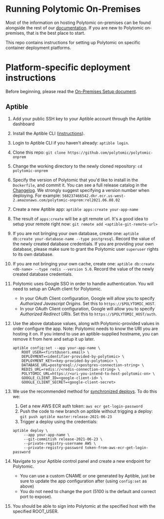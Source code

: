 # Running Polytomic On-Premises

Most of the information on hosting Polytomic on-premises can be found alongside the
rest of our [documentation](https://polytomic.readme.io/docs/on-premise-setup).
If you are new to Polytomic on-premises, that is the best place to start.

This repo contains instructions for setting up Polytomic on specific container
deployment platforms.


# Platform-specific deployment instructions

Before beginning, please read the [On-Premises Setup document](https://polytomic.readme.io/docs/on-premise-setup).

## Aptible


1. Add your public SSH key to your Aptible account through the Aptible dashboard
1. Install the Aptible CLI ([instructions](https://deploy-docs.aptible.com/docs/cli)).
1. Login to Aptible CLI if you haven't already: `aptible login`.
1. Clone this repo: `git clone https://github.com/polytomic/polytomic-onprem`
1. Change the working directory to the newly cloned repository: `cd polytomic-onprem`
1. Specify the version of Polytomic that you'd like to install in the `Dockerfile`, and commit it. You can see a full release catalog in the [Changelog](https://polytomic.readme.io/docs/changelog).  We strongly suggest specifying a version number when deploying. For example: `568237466542.dkr.ecr.us-west-2.amazonaws.com/polytomic-onprem:rel2021.06.08.02`
1. Create a new Aptible app: `aptible apps:create your-app-name`
1. The result of `apps:create` will be a git remote url. It's a good idea to setup your remote right now: `git remote add <aptible-git-remote-url>`
1. If you are not bringing your own database, create one: `aptible db:create your-database-name --type postgresql`. Record the value of the newly created database credentials. If you are providing your own database, please make sure to grant the Polytomic user `superuser` rights to its own database.
1. If you are not bringing your own cache, create one: `aptible db:create <db-name> --type redis --version 5.0`. Record the value of the newly created database credentials.
1. Polytomic uses Google SSO in order to handle authentication. You will need to setup an OAuth client for Polytomic.
    - In your OAuth Client configuration, Google will allow you to specify *Authorized Javascript Origins*. Set this to `https://$POLYTOMIC_HOST`.
    - In your OAuth Client configuration, Google will allow you to specify *Authorized Redirect URIs*. Set this to `https://$POLYTOMIC_HOST/auth`.
1. Use the above database values, along with Polytomic-provided values in order configure the app. Note: Polytomic needs to know the URI you are hosting it on. If you intend to use an aptible-supplied hostname, you can remove it from here and setup it up later.
    ```
    aptible config:set --app your-app-name \
        ROOT_USER=<first@users.email> \
        DEPLOYMENT=<identifier-provided-by-polytomic> \
        DEPLOYMENT_KEY=<key-provided-by-polytomic> \
        DATABASE_URL=postgresql://<postgres-connection-string> \
        REDIS_URL=redis://<redis-connection-string> \
        POLYTOMIC_URL=https://<uri-you-intend-to-host-polytomic-on> \
        GOOGLE_CLIENT_ID=<google-client-id> \
        GOOGLE_CLIENT_SECRET=<google-client-secret>
    ```
1. We use the recommended method for [synchronized deploys](https://deploy-docs.aptible.com/docs/synchronized-deploys). To do this we:
   1. Get a new AWS ECR auth token: `aws ecr get-login-password`
   1. Push the code to new branch on aptible without trigging a deploy: `git push aptible master:release-2021-06-23`
   1. Trigger a deploy using the credentials:

   ```
   aptible deploy \
        --app your-app-name \
        --git-commitish release-2021-06-23 \
        --private-registry-username AWS \
        --private-registry-password token-from-aws-ecr-get-login-password
   ```

1. Navigate to your Aptible control panel and create a new endpoint for Polytomic.
   - You can use a custom CNAME or one generated by Aptible, just be sure to update the app configuration after (using `config:set` as above)
   - You do not need to change the port (5100 is the default and correct port to expose).
1. You should be able to sign into Polytomic at the specified host with the specified ROOT_USER.
